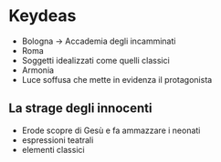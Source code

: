 # Keydeas
- Bologna -> Accademia degli incamminati
- Roma
- Soggetti idealizzati come quelli classici
- Armonia
- Luce soffusa che mette in evidenza il protagonista
## La strage degli innocenti
- Erode scopre di Gesù e fa ammazzare i neonati
- espressioni teatrali
- elementi classici